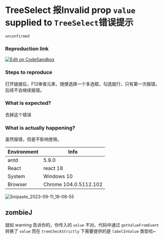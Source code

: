 # TreeSelect 报Invalid prop `value` supplied to `TreeSelect`错误提示

`unconfirmed`

### Reproduction link

[![Edit on CodeSandbox](https://codesandbox.io/static/img/play-codesandbox.svg)](https://codesandbox.io/s/ji-ben-shi-yong-antd-5-9-0-forked-hv8r77?file=/demo.tsx:767-777)

### Steps to reproduce

打开链接后，F12审查元素，随便选择一个多选框，勾选就行，只有第一次报错，后续不会继续报错。

### What is expected?

去掉这个错误

### What is actually happening?

虽然报错，但是不影响使用。

| Environment | Info                  |
| ----------- | --------------------- |
| antd        | 5.9.0                 |
| React       | react 18              |
| System      | Windows 10            |
| Browser     | Chrome 104.0.5112.102 |

<!-- generated by ant-design-issue-helper. DO NOT REMOVE -->

![Snipaste_2023-09-11_18-08-55](https://github.com/ant-design/ant-design/assets/17424034/5e275173-54db-4191-8f75-89f5ffcbc18a)

## zombieJ

就如 warning 告诉你的，你传入的 `value` 不对。代码中通过 `getValueFromEvent` 转换了 `value` 而在 `treeCheckStrictly` 下需要提供的是 `labelInValue` 类型哈~
